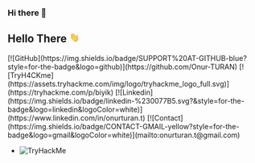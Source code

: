 ### Hi there 👋

<h2> Hello There <img src="https://raw.githubusercontent.com/ABSphreak/ABSphreak/master/gifs/Hi.gif" height="20px"></h2> 
 [![GitHub](https://img.shields.io/badge/SUPPORT%20AT-GITHUB-blue?style=for-the-badge&logo=github)](https://github.com/Onur-TURAN)
[![TryH4CKme](https://assets.tryhackme.com/img/logo/tryhackme_logo_full.svg)](https://tryhackme.com/p/biyik)
[![Linkedin](https://img.shields.io/badge/linkedin-%230077B5.svg?&style=for-the-badge&logo=linkedin&logoColor=white)](https://www.linkedin.com/in/onurturan.t) 
[![Contact](https://img.shields.io/badge/CONTACT-GMAIL-yellow?style=for-the-badge&logo=gmail&logoColor=white)](mailto:onurturan.t@gmail.com)

- <img src="https://tryhackme-badges.s3.amazonaws.com/biyik.png" alt="TryHackMe">

<!--
**Onur-TURAN/Onur-TURAN** is a ✨ _special_ ✨ repository because its `README.md` (this file) appears on your GitHub profile.

Here are some ideas to get you started:

- 🔭 I’m currently working on ...
- 🌱 I’m currently learning ...
- 👯 I’m looking to collaborate on ...
- 🤔 I’m looking for help with ...
- 💬 Ask me about ...
- 📫 How to reach me: ...
- 😄 Pronouns: ...
- ⚡ Fun fact: ...
-->
